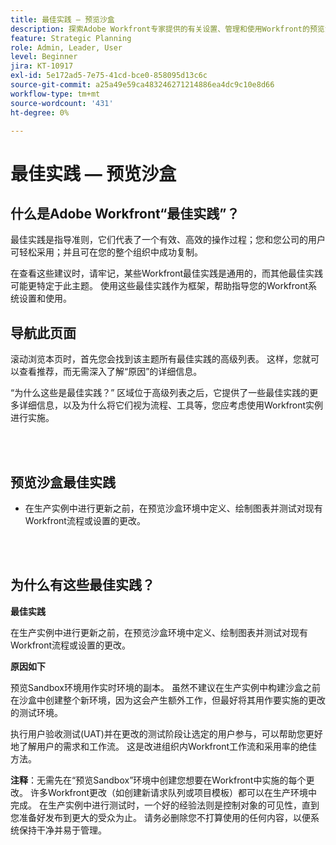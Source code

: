 ```yaml
---
title: 最佳实践 — 预览沙盒
description: 探索Adobe Workfront专家提供的有关设置、管理和使用Workfront的预览沙盒环境的最佳实践建议。
feature: Strategic Planning
role: Admin, Leader, User
level: Beginner
jira: KT-10917
exl-id: 5e172ad5-7e75-41cd-bce0-858095d13c6c
source-git-commit: a25a49e59ca483246271214886ea4dc9c10e8d66
workflow-type: tm+mt
source-wordcount: '431'
ht-degree: 0%

---
```


# 最佳实践 — 预览沙盒

## 什么是Adobe Workfront“最佳实践”？

最佳实践是指导准则，它们代表了一个有效、高效的操作过程；您和您公司的用户可轻松采用；并且可在您的整个组织中成功复制。

在查看这些建议时，请牢记，某些Workfront最佳实践是通用的，而其他最佳实践可能更特定于此主题。 使用这些最佳实践作为框架，帮助指导您的Workfront系统设置和使用。

## 导航此页面

滚动浏览本页时，首先您会找到该主题所有最佳实践的高级列表。 这样，您就可以查看推荐，而无需深入了解“原因”的详细信息。

“为什么这些是最佳实践？” 区域位于高级列表之后，它提供了一些最佳实践的更多详细信息，以及为什么将它们视为流程、工具等，您应考虑使用Workfront实例进行实施。

</br>
</br>

## 预览沙盒最佳实践

* 在生产实例中进行更新之前，在预览沙盒环境中定义、绘制图表并测试对现有Workfront流程或设置的更改。

</br>
</br>

## 为什么有这些最佳实践？

**最佳实践**

在生产实例中进行更新之前，在预览沙盒环境中定义、绘制图表并测试对现有Workfront流程或设置的更改。

**原因如下**

预览Sandbox环境用作实时环境的副本。 虽然不建议在生产实例中构建沙盒之前在沙盒中创建整个新环境，因为这会产生额外工作，但最好将其用作要实施的更改的测试环境。

执行用户验收测试(UAT)并在更改的测试阶段让选定的用户参与，可以帮助您更好地了解用户的需求和工作流。 这是改进组织内Workfront工作流和采用率的绝佳方法。


**注释**：无需先在“预览Sandbox”环境中创建您想要在Workfront中实施的每个更改。 许多Workfront更改（如创建新请求队列或项目模板）都可以在生产环境中完成。 在生产实例中进行测试时，一个好的经验法则是控制对象的可见性，直到您准备好发布到更大的受众为止。 请务必删除您不打算使用的任何内容，以便系统保持干净并易于管理。
